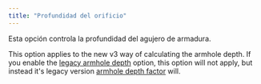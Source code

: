 ```yaml
---
title: "Profundidad del orificio"
---
```


Esta opción controla la profundidad del agujero de armadura.

This option applies to the new v3 way of calculating the armhole depth. If you enable the [legacy armhole depth](/docs/designs/jaeger/options/legacyarmholedepth) option, this option will not apply, but instead it's legacy version [armhole depth factor](/docs/designs/jaeger/options/armholedepthfactor) will.

